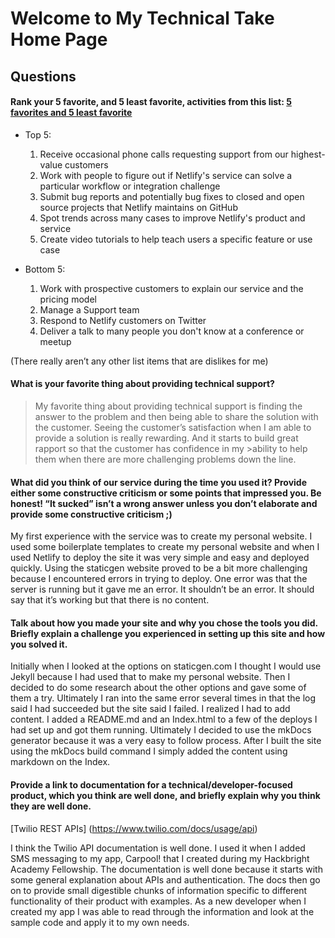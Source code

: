 # Welcome to My Technical Take Home Page

## Questions

#### Rank your 5 favorite, and 5 least favorite, activities from this list: [5 favorites and 5 least favorite](https://gist.github.com/fool/b0f254ff8c72a5765b6a9138249789d6)

* Top 5:

    1. Receive occasional phone calls requesting support from our highest-value customers
    2. Work with people to figure out if Netlify's service can solve a particular workflow or integration challenge
    3. Submit bug reports and potentially bug fixes to closed and open source projects that Netlify maintains on GitHub
    4. Spot trends across many cases to improve Netlify's product and service
    5. Create video tutorials to help teach users a specific feature or use case

*  Bottom 5:
    1. Work with prospective customers to explain our service and the pricing model
    2. Manage a Support team
    3. Respond to Netlify customers on Twitter
    4. Deliver a talk to many people you don't know at a conference or meetup

(There really aren’t any other list items that are dislikes for me)


#### What is your favorite thing about providing technical support?

>My favorite thing about providing technical support is finding the answer to the problem and then being able to share the solution with the customer. Seeing the customer’s satisfaction when I am able to provide a solution is really rewarding. And it starts to build great rapport so that the customer has confidence in my >ability to help them when there are more challenging problems down the line. 


#### What did you think of our service during the time you used it?  Provide either some constructive criticism or some points that impressed you.  Be honest!  “It sucked” isn’t a wrong answer unless you don’t elaborate and provide some constructive criticism ;)

My first experience with the service was to create my personal website.  I used some boilerplate templates to create my personal website and when I used Netlify to deploy the site it was very simple and easy and deployed quickly. 
Using the staticgen website proved to be a bit more challenging because I encountered errors in trying to deploy.  One error was that the server is running but it gave me an error. It shouldn’t be an error. It should say that it’s working but that there is no content. 

#### Talk about how you made your site and why you chose the tools you did.  Briefly explain a challenge you experienced in setting up this site and how you solved it.

Initially when I looked at the options on staticgen.com I thought I would use Jekyll because I had used that to make my personal website. Then I decided to do some research about the other options and gave some of them a try. Ultimately I ran into the same error several times in that the log said I had succeeded but the site said I failed. I realized I had to add content. I added a README.md and an Index.html to a few of the deploys I had set up and got them running. Ultimately I decided to use the mkDocs generator because it was a very easy to follow process.  After I built the site using the mkDocs build command I simply added the content using markdown on the Index.

#### Provide a link to documentation for a technical/developer-focused product, which you think are well done, and briefly explain why you think they are well done.

[Twilio REST APIs] (https://www.twilio.com/docs/usage/api)

I think the Twilio API documentation is well done. I used it when I added SMS messaging to my app, Carpool! that I created during my Hackbright Academy Fellowship.  The documentation is well done because it starts with some general explanation about APIs and authentication. The docs then go on to provide small digestible chunks of information specific to different functionality of their product with examples. As a new developer when I created my app I was able to read through the information and look at the sample code and apply it to my own needs. 






